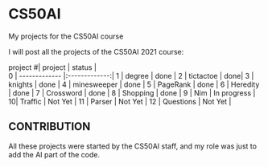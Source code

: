 # CS50AI
My projects for the CS50AI course

I will post all the projects of the CS50AI 2021 course:

project #| project        | status    |           
0 | ------------- |:-------------:|
1 | degree      | done   |
2 | tictactoe      | done|
3 | knights | done |
4 | minesweeper | done |
5 | PageRank | done |
6 | Heredity | done |
7 | Crossword | done |
8 | Shopping | done |
9 | Nim | In progress |
10| Traffic | Not Yet |
11 | Parser | Not Yet |
12 | Questions | Not Yet |

## CONTRIBUTION
All these projects were started by the CS50AI staff, and my role was just to add the AI part of the code.
